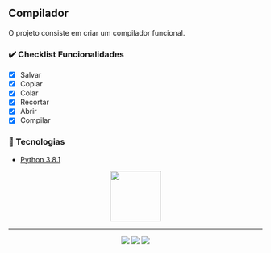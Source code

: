 ## Compilador

O projeto consiste em criar um compilador funcional.

### :heavy_check_mark: Checklist Funcionalidades

- [x] Salvar
- [x] Copiar
- [x] Colar
- [x] Recortar
- [x] Abrir
- [x] Compilar
  
### :rocket: Tecnologias

- <a href="https://www.python.org/downloads/release/python-381/">Python 3.8.1</a>

<p align="center">
  <img height="100px" widht="100px" src="https://logodownload.org/wp-content/uploads/2019/10/python-logo-2.png">
</p>

---

<p align="center">
  <a href="https://github.com/thrnkk" ><img src="https://img.shields.io/badge/github-thrnkk-24292e"></a>
  <a href="https://github.com/Luis-kuhn" ><img src="https://img.shields.io/badge/github-Luis--kuhn-24292e"></a>
  <a href="https://github.com/Christyelen" ><img src="https://img.shields.io/badge/github-Christyelen-24292e"></a>
</p>
